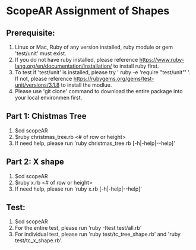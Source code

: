 ScopeAR Assignment of Shapes
======

Prerequisite: 
------
1. Linux or Mac, Ruby of any version installed, ruby module or gem 'test/unit' must exist.
2. If you do not have ruby installed, please reference https://www.ruby-lang.org/en/documentation/installation/ to install ruby first.
3. To test if 'test/unit' is installed, please try ' ruby -e 'require "test/unit"' '. If not, please reference https://rubygems.org/gems/test-unit/versions/3.1.8 to install the modlue.
4. Please use 'git clone' command to download the entire package into your local environmen first.

Part 1: Chistmas Tree
------
1. $cd scopeAR
2. $ruby christmas_tree.rb <# of row or height>
3. If need help, please run 'ruby christmas_tree.rb [-h|-help|--help]'

Part 2: X shape
------
1. $cd scopeAR
2. $ruby x.rb <# of row or height>
3. If need help, please run 'ruby x.rb [-h|-help|--help]'

Test: 
------
1. $cd scopeAR
2. For the entire test, please run 'ruby -Itest test/all.rb'
3. For individual test, please run 'ruby test/tc_tree_shape.rb' and 
   'ruby  test/tc_x_shape.rb'.
